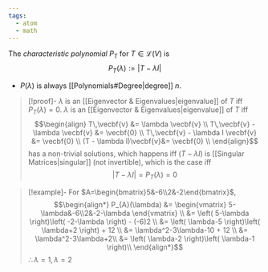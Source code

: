```yaml
---
tags:
  - atom
  - math
---
```

The *characteristic polynomial* $P_{T}$ for $T \in \mathcal{L}(V)$ is
$$P_{T}(\lambda) := \left| T-\lambda I \right| $$
- $P(\lambda)$ is always [[Polynomials#Degree|degree]] $n$.

> [!proof]- $\lambda$ is an [[Eigenvector & Eigenvalues|eigenvalue]] of $T$ iff $P_{T}(\lambda) = 0$.
> $\lambda$ is an [[Eigenvector & Eigenvalues|eigenvalue]] of $T$ iff
> $$\begin{align}
> 	T\,\vecbf{v} &= \lambda \vecbf{v} \\
> 	T\,\vecbf{v} - \lambda \vecbf{v} &= \vecbf{0} \\
> 	T\,\vecbf{v} - \lambda I \vecbf{v} &= \vecbf{0} \\
> 	(T - \lambda I)\vecbf{v}&= \vecbf{0} \\
> \end{align}$$
> has a non-trivial solutions, which happens iff $(T-\lambda I)$ is [[Singular Matrices|singular]] (not invertible), which is the case iff
> $$\left| T - \lambda I \right| = P_{T}(\lambda) = 0 $$

> [!example]-
> For $A=\begin{bmatrix}5&-6\\2&-2\end{bmatrix}$,
> $$\begin{align*}
> 	P_{A}(\lambda) &= \begin{vmatrix}
> 		5-\lambda&-6\\2&-2-\lambda
> 	\end{vmatrix} \\
> 	&= \left( 5-\lambda \right)\left( -2-\lambda \right) - (-6)2 \\
> 	&= \left( \lambda-5 \right)\left( \lambda+2 \right) + 12 \\
> 	&= \lambda^2-3\lambda-10 + 12 \\
> 	&= \lambda^2-3\lambda+2\\
> 	&= \left( \lambda-2 \right)\left( \lambda-1 \right)\\
> \end{align*}$$
> $\therefore \lambda=1,\lambda=2$

[^1]: [[Sets of Matrices]]

